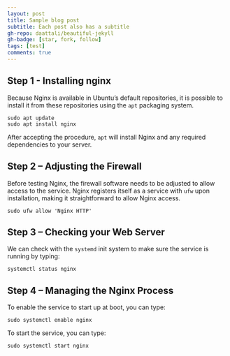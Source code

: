 ```yaml
---
layout: post
title: Sample blog post
subtitle: Each post also has a subtitle
gh-repo: daattali/beautiful-jekyll
gh-badge: [star, fork, follow]
tags: [test]
comments: true
---
```


## Step 1 - Installing nginx
Because Nginx is available in Ubuntu’s default repositories, it is possible to install it from these repositories using the `apt` packaging system.
~~~
sudo apt update
sudo apt install nginx
~~~

After accepting the procedure,  `apt`  will install Nginx and any required dependencies to your server.
## Step 2 – Adjusting the Firewall
Before testing Nginx, the firewall software needs to be adjusted to allow access to the service. Nginx registers itself as a service with  `ufw`  upon installation, making it straightforward to allow Nginx access.
~~~
sudo ufw allow 'Nginx HTTP'
~~~
## Step 3 – Checking your Web Server
We can check with the  `systemd`  init system to make sure the service is running by typing:
```
systemctl status nginx
```
## Step 4 – Managing the Nginx Process
To enable the service to start up at boot, you can type:
```
sudo systemctl enable nginx
```
To start the service, you can type:
```
sudo systemctl start nginx
```
